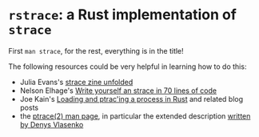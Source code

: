 `rstrace`: a Rust implementation of `strace`
============================================

First `man strace`, for the rest, everything is in the title!

The following resources could be very helpful in learning how to do
this:

-   Julia Evans's [strace zine
    unfolded](https://jvns.ca/strace-zine-unfolded.pdf)
-   Nelson Elhage's [Write yourself an strace in 70 lines of
    code](https://blog.nelhage.com/2010/08/write-yourself-an-strace-in-70-lines-of-code/)
-   Joe Kain's [Loading and ptrac'ing a process in
    Rust](http://system.joekain.com/2015/07/15/rust-load-and-ptrace.html)
    and related blog posts
-   the [ptrace(2) man
    page](http://man7.org/linux/man-pages/man2/ptrace.2.html), in
    particular the extended description [written by Denys
    Vlasenko](https://git.kernel.org/pub/scm/docs/man-pages/man-pages.git/commit/?id=4d12a715f2780abaecb4001e50be3ac6e915cbba)